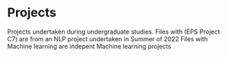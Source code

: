 # Projects
Projects undertaken during undergraduate studies.
Files with (EPS Project C7) are from an NLP project undertaken in Summer of 2022
Files with Machine learning are indepent Machine learning projects
